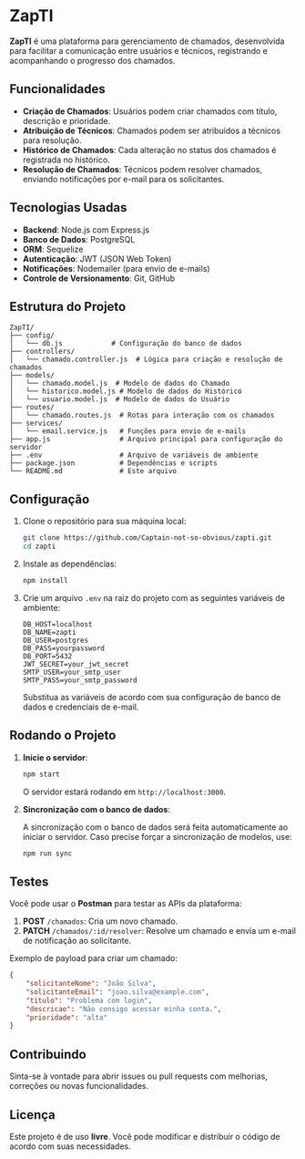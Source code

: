# ZapTI

**ZapTI** é uma plataforma para gerenciamento de chamados, desenvolvida para facilitar a comunicação entre usuários e técnicos, registrando e acompanhando o progresso dos chamados.

## Funcionalidades

* **Criação de Chamados**: Usuários podem criar chamados com título, descrição e prioridade.
* **Atribuição de Técnicos**: Chamados podem ser atribuídos a técnicos para resolução.
* **Histórico de Chamados**: Cada alteração no status dos chamados é registrada no histórico.
* **Resolução de Chamados**: Técnicos podem resolver chamados, enviando notificações por e-mail para os solicitantes.

## Tecnologias Usadas

* **Backend**: Node.js com Express.js
* **Banco de Dados**: PostgreSQL
* **ORM**: Sequelize
* **Autenticação**: JWT (JSON Web Token)
* **Notificações**: Nodemailer (para envio de e-mails)
* **Controle de Versionamento**: Git, GitHub

## Estrutura do Projeto

```plaintext
ZapTI/
├── config/
│   └── db.js            # Configuração do banco de dados
├── controllers/
│   └── chamado.controller.js  # Lógica para criação e resolução de chamados
├── models/
│   └── chamado.model.js  # Modelo de dados do Chamado
│   └── historico.model.js # Modelo de dados do Histórico
│   └── usuario.model.js  # Modelo de dados do Usuário
├── routes/
│   └── chamado.routes.js  # Rotas para interação com os chamados
├── services/
│   └── email.service.js   # Funções para envio de e-mails
├── app.js                 # Arquivo principal para configuração do servidor
├── .env                   # Arquivo de variáveis de ambiente
├── package.json           # Dependências e scripts
└── README.md              # Este arquivo
```

## Configuração

1. Clone o repositório para sua máquina local:

   ```bash
   git clone https://github.com/Captain-not-so-obvious/zapti.git
   cd zapti
   ```

2. Instale as dependências:

   ```bash
   npm install
   ```

3. Crie um arquivo `.env` na raiz do projeto com as seguintes variáveis de ambiente:

   ```env
   DB_HOST=localhost
   DB_NAME=zapti
   DB_USER=postgres
   DB_PASS=yourpassword
   DB_PORT=5432
   JWT_SECRET=your_jwt_secret
   SMTP_USER=your_smtp_user
   SMTP_PASS=your_smtp_password
   ```

   Substitua as variáveis de acordo com sua configuração de banco de dados e credenciais de e-mail.

## Rodando o Projeto

1. **Inicie o servidor**:

   ```bash
   npm start
   ```

   O servidor estará rodando em `http://localhost:3000`.

2. **Sincronização com o banco de dados**:

   A sincronização com o banco de dados será feita automaticamente ao iniciar o servidor. Caso precise forçar a sincronização de modelos, use:

   ```bash
   npm run sync
   ```

## Testes

Você pode usar o **Postman** para testar as APIs da plataforma:

1. **POST** `/chamados`: Cria um novo chamado.
2. **PATCH** `/chamados/:id/resolver`: Resolve um chamado e envia um e-mail de notificação ao solicitante.

Exemplo de payload para criar um chamado:

```json
{
    "solicitanteNome": "João Silva",
    "solicitanteEmail": "joao.silva@example.com",
    "titulo": "Problema com login",
    "descricao": "Não consigo acessar minha conta.",
    "prioridade": "alta"
}
```

## Contribuindo

Sinta-se à vontade para abrir issues ou pull requests com melhorias, correções ou novas funcionalidades.

## Licença

Este projeto é de uso **livre**. Você pode modificar e distribuir o código de acordo com suas necessidades.

